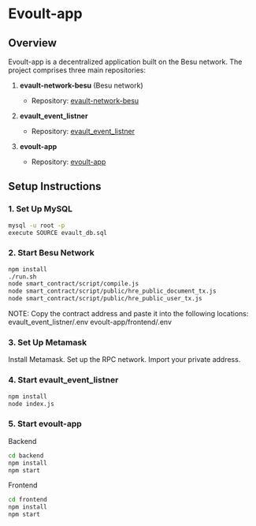 # Evoult-app

## Overview

Evoult-app is a decentralized application built on the Besu network. The project comprises three main repositories:

1. **evault-network-besu** (Besu network)
   - Repository: [evault-network-besu](https://github.com/imprem/evault-network-besu.git)
   
2. **evault_event_listner**
   - Repository: [evault_event_listner](https://github.com/imprem/evault_event_listner.git)
   
3. **evoult-app**
   - Repository: [evoult-app](https://github.com/imprem/evoult-app.git)

## Setup Instructions

### 1. Set Up MySQL
```bash
mysql -u root -p
execute SOURCE evault_db.sql  
```
### 2. Start Besu Network
```bash
npm install
./run.sh
node smart_contract/script/compile.js
node smart_contract/script/public/hre_public_document_tx.js
node smart_contract/script/public/hre_public_user_tx.js
```

NOTE: Copy the contract address and paste it into the following locations:
evault_event_listner/.env
evoult-app/frontend/.env

### 3. Set Up Metamask
Install Metamask.
Set up the RPC network.
Import your private address.

### 4. Start evault_event_listner
```bash
npm install
node index.js
```
### 5. Start evoult-app
Backend
```bash
cd backend
npm install
npm start
```

Frontend
```bash
cd frontend
npm install
npm start
```

